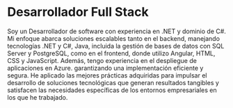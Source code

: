 <h1>Desarrollador Full Stack</h1>

<p>Soy un Desarrollador de software con experiencia en .NET y dominio de C#. Mi enfoque abarca soluciones escalables tanto en el backend, manejando tecnologías .NET y C#, Java, incluida la gestión de bases de datos con SQL Server y PostgreSQL, como en el frontend, donde utilizo Angular, HTML, CSS y JavaScript. Además, tengo experiencia en el despliegue de aplicaciones en Azure. garantizando una implementación eficiente y segura. He aplicado las mejores prácticas adquiridas para impulsar el desarrollo de soluciones tecnológicas que generan resultados tangibles y satisfacen las necesidades específicas de los entornos empresariales en los que he trabajado.  </p>





